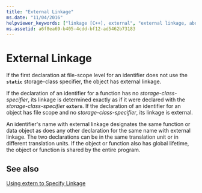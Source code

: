 ```yaml
---
title: "External Linkage"
ms.date: "11/04/2016"
helpviewer_keywords: ["linkage [C++], external", "external linkage, about external linkage", "external linkage"]
ms.assetid: a6f8ea69-b405-4cdd-bf12-ad5462b73183
---
```

# External Linkage

If the first declaration at file-scope level for an identifier does not use the **`static`** storage-class specifier, the object has external linkage.

If the declaration of an identifier for a function has no *storage-class-specifier*, its linkage is determined exactly as if it were declared with the *storage-class-specifier* **`extern`**. If the declaration of an identifier for an object has file scope and no *storage-class-specifier*, its linkage is external.

An identifier's name with external linkage designates the same function or data object as does any other declaration for the same name with external linkage. The two declarations can be in the same translation unit or in different translation units. If the object or function also has global lifetime, the object or function is shared by the entire program.

## See also

[Using extern to Specify Linkage](../cpp/using-extern-to-specify-linkage.md)
